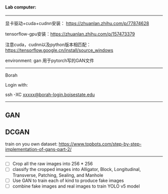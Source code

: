 #### Lab computer:
---

显卡驱动+cuda+cudnn安装： https://zhuanlan.zhihu.com/p/77874628

tensorflow-gpu安装：https://zhuanlan.zhihu.com/p/157473379

注意cuda，cudnn以及python版本相匹配：https://tensorflow.google.cn/install/source_windows

environment: 
gan 用于pytorch写的GAN文件



---
Borah

Login with:

ssh -XC xxxxx@borah-login.boisestate.edu

---



## GAN


## DCGAN

train on you own dataset: https://www.topbots.com/step-by-step-implementation-of-gans-part-2/

---

- [ ] Crop all the raw images into 256 * 256
- [ ] classify the cropped images into Alligator, Block, Longitudinal, Transverse, Patching, Sealing, and Manhole
- [ ] Use GAN to train each of kind to produce fake images
- [ ] combine fake images and real images to train YOLO v5 model

